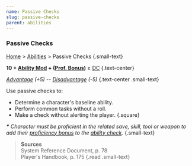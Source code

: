 ```yaml
---
name: Passive Checks
slug: passive-checks
parent: abilities
---
```

### Passive Checks
[Home](dm-operations-center) > [Abilities](abilities-menu) > Passive Checks {.small-text}

**10 + [Ability Mod](ability-modifiers) + ([Prof. Bonus](proficiency-bonus))** ≥ [DC](difficulty-class) {.text-center}

*[Advantage](advantage-and-disadvantage) (+5) -- [Disadvantage](advantage-and-disadvantage) (-5)* {.text-center .small-text}

Use passive checks to:
- Determine a character's baseline ability.
- Perform common tasks without a roll.
- Make a check without alerting the player.
{.square}

***\*** Character must be proficient in the related save, skill, tool or weapon to add their [proficiency bonus](proficiency-bonus) to the [ability check](ability-checks).* {.small-text}

> **Sources** <br/>
> System Reference Document, p. 78<br/>
> Player's Handbook, p. 175
{.read .small-text}

